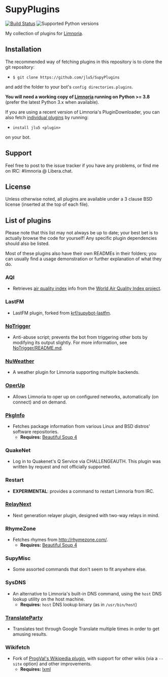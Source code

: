 # SupyPlugins

[![Build Status](https://drone.overdrivenetworks.com/api/badges/jlu5/SupyPlugins/status.svg)](https://drone.overdrivenetworks.com/jlu5/SupyPlugins)
![Supported Python versions](https://img.shields.io/badge/python-3.8%20and%20later-blue.svg)

My collection of plugins for [Limnoria](https://github.com/ProgVal/Limnoria).

## Installation
The recommended way of fetching plugins in this repository is to clone the git repository:

* `$ git clone https://github.com/jlu5/SupyPlugins`

and add the folder to your bot's `config directories.plugins`.

**You will need a working copy of [Limnoria](https://github.com/ProgVal/Limnoria) running on Python >= 3.8** (prefer the latest Python 3.x when available).

If you are using a recent version of Limnoria's PluginDownloader, you can also fetch [individual plugins](#list-of-plugins) by running:

* `install jlu5 <plugin>`

on your bot.

## Support
Feel free to post to the issue tracker if you have any problems, or find me on IRC: #limnoria @ Libera.chat.

## License
Unless otherwise noted, all plugins are available under a 3 clause BSD license (inserted at the top of each file).

## List of plugins
Please note that this list may not always be up to date; your best bet is to actually browse the code for yourself! Any specific plugin dependencies should also be listed.

Most of these plugins also have their own READMEs in their folders; you can usually find a usage demonstration or further explanation of what they do.

### AQI
- Retrieves [air quality index](https://en.wikipedia.org/wiki/Air_quality_index) info from the [World Air Quality Index project](https://aqicn.org).

### LastFM
- LastFM plugin, forked from [krf/supybot-lastfm](https://github.com/krf/supybot-lastfm).

### [NoTrigger](NoTrigger/README.md)
- Anti-abuse script; prevents the bot from triggering other bots by modifying its output slightly. For more information, see [NoTrigger/README.md](NoTrigger/README.md).

### [NuWeather](NuWeather/README.md)
- A weather plugin for Limnoria supporting multiple backends.

### [OperUp](OperUp/README.md)
- Allows Limnoria to oper up on configured networks, automatically (on connect) and on demand.

### [PkgInfo](PkgInfo/README.md)
- Fetches package information from various Linux and BSD distros' software repositories.
   - **Requires:** [Beautiful Soup 4](http://www.crummy.com/software/BeautifulSoup/bs4/doc/)

### QuakeNet
- Log in to Quakenet's Q Service via CHALLENGEAUTH. This plugin was written by request and not officially supported.

### Restart
- **EXPERIMENTAL**: provides a command to restart Limnoria from IRC.

### [RelayNext](RelayNext/README.md)
- Next generation relayer plugin, designed with two-way relays in mind.

### RhymeZone
- Fetches rhymes from http://rhymezone.com/.
   - **Requires:** [Beautiful Soup 4](http://www.crummy.com/software/BeautifulSoup/bs4/doc/)

### SupyMisc
- Some assorted commands that don't seem to fit anywhere else.

### SysDNS
- An alternative to Limnoria's built-in DNS command, using the `host` DNS lookup utility on the host machine.
    * **Requires:** `host` DNS lookup binary (as in `/usr/bin/host`)

### [TranslateParty](TranslateParty/README.md)
- Translates text through Google Translate multiple times in order to get amusing results.

### Wikifetch
- Fork of [ProgVal's Wikipedia plugin](https://github.com/ProgVal/Supybot-plugins), with support for other wikis (via a `--site` option) and other improvements.
   - **Requires:** [lxml](https://lxml.de/installation.html)
